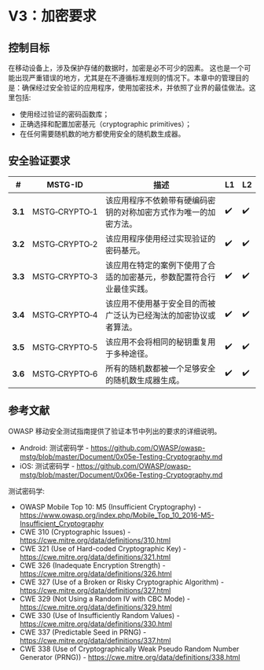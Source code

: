 # V3：加密要求

## 控制目标

在移动设备上，涉及保护存储的数据时，加密是必不可少的因素。 这也是一个可能出现严重错误的地方，尤其是在不遵循标准规则的情况下。本章中的管理目的是：确保经过安全验证的应用程序，使用加密技术，并依照了业界的最佳做法。这里包括:

- 使用经过验证的密码函数库；
- 正确选择和配置加密基元（cryptographic primitives）；
- 在任何需要随机数的地方都使用安全的随机数生成器。

## 安全验证要求

| # | MSTG-ID | 描述 | L1 | L2 |
| --- | --- | --- | --- | --- |
| **3.1** | MSTG‑CRYPTO‑1 | 该应用程序不依赖带有硬编码密钥的对称加密方式作为唯一的加密方法。 |✔️| ✔️|
| **3.2** | MSTG‑CRYPTO‑2 | 该应用程序使用经过实现验证的密码基元。 | ✔️| ✔️|
| **3.3** | MSTG‑CRYPTO‑3 | 该应用在特定的案例下使用了合适的加密基元，参数配置符合行业最佳实践。 | ✔️| ✔️|
| **3.4** | MSTG‑CRYPTO‑4 | 该应用不使用基于安全目的而被广泛认为已经淘汰的加密协议或者算法。  | ✔️| ✔️|
| **3.5** | MSTG‑CRYPTO‑5 | 该应用不会将相同的秘钥重复用于多种途径。  | ✔️| ✔️|
| **3.6** | MSTG‑CRYPTO‑6 | 所有的随机数都被一个足够安全的随机数生成器生成。 | ✔️| ✔️|

## 参考文献

OWASP 移动安全测试指南提供了验证本节中列出的要求的详细说明。

- Android: 测试密码学 - <https://github.com/OWASP/owasp-mstg/blob/master/Document/0x05e-Testing-Cryptography.md>
- iOS: 测试密码学 - <https://github.com/OWASP/owasp-mstg/blob/master/Document/0x06e-Testing-Cryptography.md>

测试密码学:

- OWASP Mobile Top 10: M5 (Insufficient Cryptography) - <https://www.owasp.org/index.php/Mobile_Top_10_2016-M5-Insufficient_Cryptography>
- CWE 310 (Cryptographic Issues) - <https://cwe.mitre.org/data/definitions/310.html>
- CWE 321 (Use of Hard-coded Cryptographic Key) - <https://cwe.mitre.org/data/definitions/321.html>
- CWE 326 (Inadequate Encryption Strength) - <https://cwe.mitre.org/data/definitions/326.html>
- CWE 327 (Use of a Broken or Risky Cryptographic Algorithm) - <https://cwe.mitre.org/data/definitions/327.html>
- CWE 329 (Not Using a Random IV with CBC Mode) - <https://cwe.mitre.org/data/definitions/329.html>
- CWE 330 (Use of Insufficiently Random Values) - <https://cwe.mitre.org/data/definitions/330.html>
- CWE 337 (Predictable Seed in PRNG) - <https://cwe.mitre.org/data/definitions/337.html>
- CWE 338 (Use of Cryptographically Weak Pseudo Random Number Generator (PRNG)) - <https://cwe.mitre.org/data/definitions/338.html>
